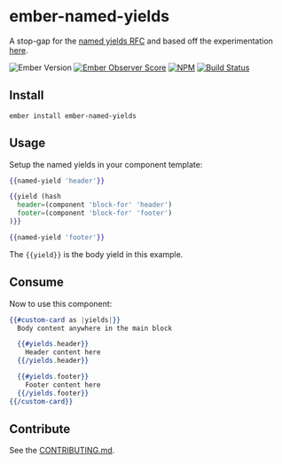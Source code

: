 # ember-named-yields

A stop-gap for the [named yields RFC] and based off the experimentation [here].

![Ember Version][ember-version]
[![Ember Observer Score][ember-observer-badge]][ember-observer-url]
[![NPM][npm-badge-img]][npm-badge-link]
[![Build Status][travis-badge]][travis-badge-url]

## Install

```no-highlight
ember install ember-named-yields
```

## Usage

Setup the named yields in your component template:

```hbs
{{named-yield 'header'}}

{{yield (hash
  header=(component 'block-for' 'header')
  footer=(component 'block-for' 'footer')
)}}

{{named-yield 'footer'}}
```

The `{{yield}}` is the body yield in this example.

## Consume

Now to use this component:

```hbs
{{#custom-card as |yields|}}
  Body content anywhere in the main block

  {{#yields.header}}
    Header content here
  {{/yields.header}}

  {{#yields.footer}}
    Footer content here
  {{/yields.footer}}
{{/custom-card}}
```

## Contribute

See the [CONTRIBUTING.md].

[named yields RFC]: https://github.com/emberjs/rfcs/pull/72
[here]: https://github.com/knownasilya/ember-yielded-portals
[CONTRIBUTING.md]: CONTRIBUTING.md
[npm-badge-img]: https://badge.fury.io/js/ember-named-yields.svg
[npm-badge-link]: http://badge.fury.io/js/ember-named-yields
[travis-badge]: https://travis-ci.org/knownasilya/ember-named-yields.svg
[travis-badge-url]: https://travis-ci.org/knownasilya/ember-named-yields
[ember-observer-badge]: http://emberobserver.com/badges/ember-named-yields.svg
[ember-observer-url]: http://emberobserver.com/addons/ember-named-yields
[ember-version]: https://embadge.io/v1/badge.svg?start=2.3.0
